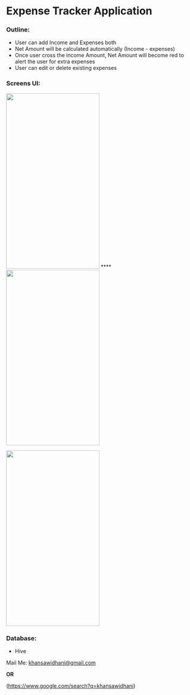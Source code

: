 # Expense Tracker Application



### Outline:
- User can add Income and Expenses both 
- Net Amount will be calculated automatically (Income - expenses)
- Once user cross the income Amount, Net Amount will become red to alert the user for extra expenses
- User can edit or delete existing expenses

### Screens UI:

<img src= "https://user-images.githubusercontent.com/57295367/141611473-c5ae8bd8-2ade-4bab-9c78-7bf7624a4d25.png" width= 250 height= 470 /> **** <img src= "https://user-images.githubusercontent.com/57295367/141750381-5a5214ec-19ff-406f-af17-80e429205a51.png" width= 250 height= 470 />   

<img src="https://user-images.githubusercontent.com/57295367/141611475-1917f719-462d-4179-8e25-3aff7dd878b1.png" width = 250 height= 470 />


### Database:
- Hive




Mail Me: khansawidhani@gmail.com

**OR**

(https://www.google.com/search?q=khansawidhani)
